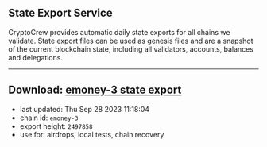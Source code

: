 ## State Export Service
CryptoCrew provides automatic daily state exports for all chains we validate. State export files can be used as genesis files and are a snapshot of the current blockchain state, including all validators, accounts, balances and delegations.

---
**Download: [emoney-3 state export](https://dl.ccvalidators.com/SERVICE/emoney/emoney-3_export_2497858.json)**
---

- last updated: Thu Sep 28 2023 11:18:04
- chain id: `emoney-3`
- export height: `2497858`
- use for: airdrops, local tests, chain recovery
